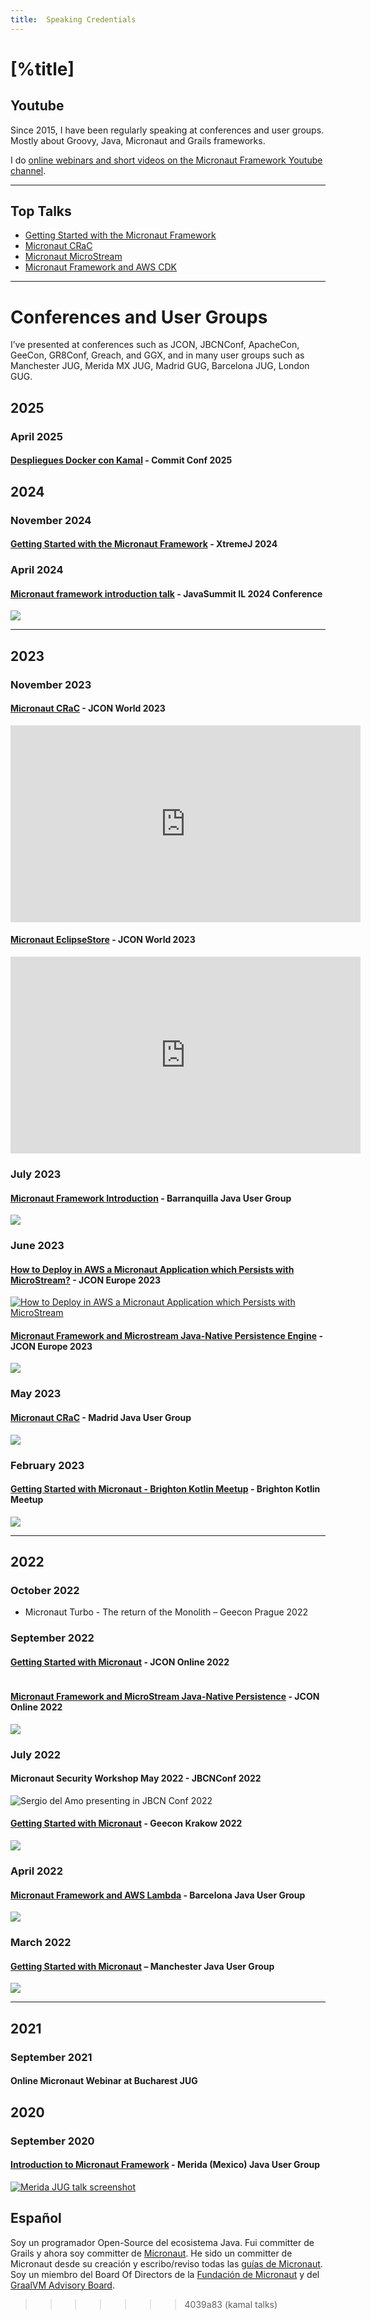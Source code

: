 ```yaml
---
title:  Speaking Credentials
---
```


# [%title]

## Youtube 

Since 2015, I have been regularly speaking at conferences and user groups. Mostly about Groovy, Java, Micronaut and Grails frameworks.  

I do [online webinars and short videos on the Micronaut Framework Youtube channel](https://www.youtube.com/playlist?list=PLzR4N8lGQvWgMfFNsYrmFj_gsoJcnEH98).

---

## Top Talks

- [Getting Started with the Micronaut Framework](blog/presentation-micronaut-introduction.html)
- [Micronaut CRaC](blog/micronaut-crac.html)
- [Micronaut MicroStream](blog/presentation-micronaut-microstream.html)
- [Micronaut Framework and AWS CDK](/blog/aws-cdk-micronaut.html)

---

# Conferences and User Groups

I’ve presented at conferences such as JCON, JBCNConf, ApacheCon, GeeCon, GR8Conf, Greach, and GGX, and in many user groups such as Manchester JUG, Merida MX JUG, Madrid GUG, Barcelona JUG, London GUG.

## 2025

### April 2025

#### [Despliegues Docker con Kamal](https://koliseo.com/commit/commit-conf-2025/agenda/P-qxG9TF3OPiQ9aPNt7hvK?selected=MzuBfHOfdCz3LqxgxYvI) - Commit Conf 2025

## 2024

### November 2024

#### [Getting Started with the Micronaut Framework](https://sergiodelamo.com/blog/2024-10-24-xtremej.html) - XtremeJ 2024

### April 2024

#### [Micronaut framework introduction talk](https://www.youtube.com/watch?v=AR8AGGbkMcg) - JavaSummit IL 2024 Conference

[![](https://images.sergiodelamo.com/youtube-jdevsummitil-2024.png)](https://www.youtube.com/watch?v=AR8AGGbkMcg)

---

## 2023

### November 2023

#### [Micronaut CRaC](https://www.youtube.com/watch?v=NnenRxAf5xs) - JCON World 2023

<iframe width="560" height="315" src="https://www.youtube.com/embed/NnenRxAf5xs?si=R6Ejs7sNeDF6MfHB" title="YouTube video player" frameborder="0" allow="accelerometer; autoplay; clipboard-write; encrypted-media; gyroscope; picture-in-picture; web-share" referrerpolicy="strict-origin-when-cross-origin" allowfullscreen></iframe>

#### [Micronaut EclipseStore](https://www.youtube.com/watch?v=ZH2JcEETrQc) - JCON World 2023

<iframe width="560" height="315" src="https://www.youtube.com/embed/ZH2JcEETrQc?si=wgTPJcdebb4iUKOP" title="YouTube video player" frameborder="0" allow="accelerometer; autoplay; clipboard-write; encrypted-media; gyroscope; picture-in-picture; web-share" referrerpolicy="strict-origin-when-cross-origin" allowfullscreen></iframe>

### July 2023

#### [Micronaut Framework Introduction](https://www.youtube.com/watch?v=RMaFT2BVIHI) - Barranquilla Java User Group

[![](https://images.sergiodelamo.com/youtube-barranquilla-jug-2023.png)](https://www.youtube.com/watch?v=RMaFT2BVIHI)

### June 2023

#### [How to Deploy in AWS a Micronaut Application which Persists with MicroStream?](https://www.youtube.com/watch?v=G5Uy8OODtEg) - JCON Europe 2023

[![How to Deploy in AWS a Micronaut Application which Persists with MicroStream](https://images.sergiodelamo.com/youtube-jcon-2023-micronaut-aws-microstream.png)](https://www.youtube.com/watch?v=G5Uy8OODtEg)

#### [Micronaut Framework and Microstream Java-Native Persistence Engine](https://www.youtube.com/watch?v=Sg5ZKCteNDU) - JCON Europe 2023

[![](https://images.sergiodelamo.com/youtube-jcon-2023-microstream.png)](https://www.youtube.com/watch?v=Sg5ZKCteNDU)

### May 2023

#### [Micronaut CRaC](https://www.youtube.com/watch?v=VdVVq4tMGp8) - Madrid Java User Group

[![](https://images.sergiodelamo.com/youtube-2023-madridjug-micronaut-crac.png)](https://www.youtube.com/watch?v=VdVVq4tMGp8)

### February 2023

#### [Getting Started with Micronaut - Brighton Kotlin Meetup](https://www.youtube.com/watch?v=TN7igS300QM) - Brighton Kotlin Meetup

[![](https://images.sergiodelamo.com/youtube-brighton-2023-jug.png)](https://www.youtube.com/watch?v=TN7igS300QM)

---

## 2022

### October 2022

- Micronaut Turbo - The return of the Monolith – Geecon Prague 2022

### September 2022

####  [Getting Started with Micronaut](https://www.youtube.com/watch?v=gvi-F5BDPXc) - JCON Online 2022

[![]()](https://www.youtube.com/watch?v=gvi-F5BDPXc)

####  [Micronaut Framework and MicroStream Java-Native Persistence](https://www.youtube.com/watch?v=Azy6nSBVw7k) - JCON Online 2022

[![](https://images.sergiodelamo.com/youtube-microstream-2022-jcon-online.png)](https://www.youtube.com/watch?v=Azy6nSBVw7k)

### July 2022

#### Micronaut Security Workshop May 2022 - JBCNConf 2022

![Sergio del Amo presenting in JBCN Conf 2022](https://images.sergiodelamo.com/sergio-del-amo-talking-about-basic-auth-and-micronaut-at-barcelona-jbcnconf-2022.jpg)

#### [Getting Started with Micronaut](https://www.youtube.com/watch?v=ibf8T1hoXMM) - Geecon Krakow 2022

[![](https://images.sergiodelamo.com/youtube-micronaut-framework-2022-geecon.png)](https://www.youtube.com/watch?v=ibf8T1hoXMM)

### April 2022

#### [Micronaut Framework and AWS Lambda](https://www.youtube.com/watch?v=S3qYOVNaKS8) - Barcelona Java User Group

[![](https://images.sergiodelamo.com/youtube-micronaut-framework-aws-2022-barcelona-jug.png)](https://www.youtube.com/watch?v=S3qYOVNaKS8)

### March 2022

#### [Getting Started with Micronaut](https://www.youtube.com/watch?v=5UrKY3SbOkg) – Manchester Java User Group

[![](https://images.sergiodelamo.com/youtube-micronaut-framework-2022-manchesterjug.png)](https://www.youtube.com/watch?v=5UrKY3SbOkg)

---

## 2021

### September 2021

#### Online Micronaut Webinar at Bucharest JUG

## 2020

### September 2020

#### [Introduction to Micronaut Framework](https://www.youtube.com/watch?v=qsaI1xzUdLw) - Merida (Mexico) Java User Group

[![Merida JUG talk screenshot](https://images.sergiodelamo.com/jug-merida.jpg)](https://www.youtube.com/watch?v=qsaI1xzUdLw)

## Español

Soy un programador Open-Source del ecosistema Java.  Fui committer de Grails y ahora soy  committer de  [Micronaut](https://micronaut.io).  He sido un committer de  Micronaut desde su creación y escribo/reviso todas las [guías de Micronaut](https://guides.micronaut.io). Soy un miembro del Board Of Directors de la  [Fundación de Micronaut](https://micronaut.io/foundation/) y del [GraalVM Advisory Board](https://www.graalvm.org/community/advisory-board/).
>>>>>>> 4039a83 (kamal talks)
